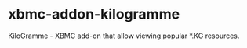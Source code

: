 xbmc-addon-kilogramme
=====================

KiloGramme - XBMC add-on that allow viewing popular *.KG resources.
